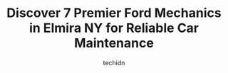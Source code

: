 ---
layout: ampstory
image: https://images.unsplash.com/photo-1533416784636-2b0ccfea6b97?ixlib=rb-4.0.3&ixid=MnwxMjA3fDB8MHxwaG90by1wYWdlfHx8fGVufDB8fHx8&auto=format&fit=crop&w=640&h=853&q=80
author: techidn
featured: false
description: Searching for the finest Ford Mechanic in Elmira NY, USA? Look no further than the 7 best Ford Mechanic in the area, where youll find a team of highly qualified professionals ready to handl
title: Discover 7 Premier Ford Mechanics in Elmira NY for Reliable Car Maintenance
cover:
   title: Discover 7 Premier Ford Mechanics in Elmira NY for Reliable Car Maintenance
   subtitle: Rickpate
   background: https://images.unsplash.com/photo-1533416784636-2b0ccfea6b97?ixlib=rb-4.0.3&ixid=MnwxMjA3fDB8MHxwaG90by1wYWdlfHx8fGVufDB8fHx8&auto=format&fit=crop&w=640&h=853&q=80

pages: 
 - layout: thirds
   top: <h1>#1 Monro Auto Service and Tire Centers</h1>
   bottom: "<p>My car broke down on the weekend just outside Elmira on a long drive. Mike, Dave, and Ray took care of it in a timely and considerate way. They communicated well with me </p>"
   background: https://www.knot35.com/toplist/wp-content/uploads/2023/06/best-ford-mechanic-1-in-elmira-ny-1685841268.jpeg
   backgroundblur: true
 - layout: thirds
   top: <h1>#2 Firestone Complete Auto Care</h1>
   bottom: "<p>49 S Main St, Elmira, NY 14904, United States</p>"
   background: https://www.knot35.com/toplist/wp-content/uploads/2023/06/best-ford-mechanic-2-in-elmira-ny-1685841269.jpeg
   cta:
      link: https://www.knot35.com/toplist/discover-7-premier-ford-mechanics-in-elmira-ny-for-reliable-car-maintenance/
      text: Discover 7 Premier Ford Mechanics in Elmira NY for Reliable Car Maintenance
 - layout: thirds
   top: <h1>#3 Goodyear Auto Service</h1>
   bottom: "<p>220 W Gray St, Elmira, NY 14901, United States</p>"
   background: https://www.knot35.com/toplist/wp-content/uploads/2023/06/best-ford-mechanic-3-in-elmira-ny-1685841269.jpeg
   cta:
      link: https://www.knot35.com/toplist/discover-7-premier-ford-mechanics-in-elmira-ny-for-reliable-car-maintenance/
      text: Discover 7 Premier Ford Mechanics in Elmira NY for Reliable Car Maintenance
 - layout: thirds
   top: <h1>#4 Nicks Automobile Repair</h1>
   bottom: "<p>1367 College Ave, Elmira, NY 14901, United States</p>"
   background: https://images.unsplash.com/photo-1553949345-eb786bb3f7ba?ixlib=rb-4.0.3&ixid=MnwxMjA3fDB8MHxwaG90by1wYWdlfHx8fGVufDB8fHx8&auto=format&fit=crop&w=640&h=853&q=80
   cta:
      link: https://www.knot35.com/toplist/discover-7-premier-ford-mechanics-in-elmira-ny-for-reliable-car-maintenance/
      text: Discover 7 Premier Ford Mechanics in Elmira NY for Reliable Car Maintenance
 - layout: thirds
   top: <h1>#5 Daves American Lifetime Muffler</h1>
   bottom: "<p>119 College Ave, Elmira, NY 14901, United States</p>"
   background: https://images.unsplash.com/photo-1564951434112-64d74cc2a2d7?ixlib=rb-4.0.3&ixid=MnwxMjA3fDB8MHxwaG90by1wYWdlfHx8fGVufDB8fHx8&auto=format&fit=crop&w=640&h=853&q=80
   cta:
      link: https://www.knot35.com/toplist/discover-7-premier-ford-mechanics-in-elmira-ny-for-reliable-car-maintenance/
      text: Discover 7 Premier Ford Mechanics in Elmira NY for Reliable Car Maintenance
 - layout: thirds
   top: <h1>#6 Gils Auto Sales</h1>
   bottom: "<p>912 Lackawanna Ave, Elmira, NY 14901, United States</p>"
   background: https://images.unsplash.com/photo-1613843873231-1447db182f97?ixlib=rb-4.0.3&ixid=MnwxMjA3fDB8MHxwaG90by1wYWdlfHx8fGVufDB8fHx8&auto=format&fit=crop&w=640&h=853&q=80
   cta:
      link: https://www.knot35.com/toplist/discover-7-premier-ford-mechanics-in-elmira-ny-for-reliable-car-maintenance/
      text: Discover 7 Premier Ford Mechanics in Elmira NY for Reliable Car Maintenance
 - layout: thirds
   top: <h1>#7 Precision Automotive & Performance</h1>
   bottom: "<p>368 Pennsylvania Ave, Elmira, NY 14904, United States</p>"
   background: https://images.unsplash.com/photo-1608411404720-c8f0417bcdba?ixlib=rb-4.0.3&ixid=MnwxMjA3fDB8MHxwaG90by1wYWdlfHx8fGVufDB8fHx8&auto=format&fit=crop&w=640&h=853&q=80
   cta:
      link: https://www.knot35.com/toplist/discover-7-premier-ford-mechanics-in-elmira-ny-for-reliable-car-maintenance/
      text: Discover 7 Premier Ford Mechanics in Elmira NY for Reliable Car Maintenance
 - layout: thirds
   middle: Continue reading...
   background: https://images.unsplash.com/photo-1580610447943-1bfbef5efe07?ixlib=rb-4.0.3&ixid=MnwxMjA3fDB8MHxwaG90by1wYWdlfHx8fGVufDB8fHx8&auto=format&fit=crop&w=640&h=853&q=80
   cta:
      link: https://www.knot35.com/toplist/discover-7-premier-ford-mechanics-in-elmira-ny-for-reliable-car-maintenance/
      text: Discover 7 Premier Ford Mechanics in Elmira NY for Reliable Car Maintenance
      
---